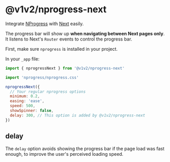 # @v1v2/nprogress-next

Integrate [NProgress](https://ricostacruz.com/nprogress/) with [Next](https://nextjs.org/) easily.

The progress bar will show up **when navigating between Next pages only**. It listens to Next's `Router` events to control the progress bar.

First, make sure `nprogress` is installed in your project.

In your `_app` file:

```jsx
import { nprogressNext } from '@v1v2/nprogress-next'

import 'nprogress/nprogress.css'

nprogressNext({
  // Your regular nprogress options
  minimum: 0.2,
  easing: 'ease',
  speed: 500,
  showSpinner: false,
  delay: 300, // This option is added by @v1v2/nprogress-next
})
```

## delay

The `delay` option avoids showing the progress bar if the page load was fast enough, to improve the user's perceived loading speed.
